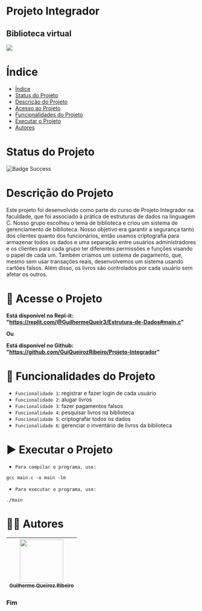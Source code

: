 Projeto Integrador
==========
## Biblioteca virtual

![](https://www.iugu.com/hubfs/livros3.jpg)

# Índice

* [Índice](#índice)
* [Status do Projeto](#status-do-projeto)
* [Descrição do Projeto](#descrição-do-projeto)
* [Acesso ao Projeto](#-acesso-ao-projeto)
* [Funcionalidades do Projeto](#-funcionalidades-do-projeto)
* [Executar o Projeto](#-executar-o-projeto)
* [Autores](#-autores)

# Status do Projeto

![Badge Success](https://img.shields.io/badge/Status-Sucesso-brightgreen)

# Descrição do Projeto

Este projeto foi desenvolvido como parte do curso de Projeto Integrador na faculdade, que foi associado à prática de estruturas de dados na linguagem C. Nosso grupo escolheu o tema de biblioteca e criou um sistema de gerenciamento de biblioteca. Nosso objetivo era garantir a segurança tanto dos clientes quanto dos funcionários, então usamos criptografia para armazenar todos os dados e uma separação entre usuários administradores e os clientes para cada grupo ter diferentes permissões e funções visando o papel de cada um. Também criamos um sistema de pagamento, que, mesmo sem usar transações reais, desenvolvemos um sistema usando cartões falsos. Além disso, os livros são controlados por cada usuário sem afetar os outros.

# 📁 Acesse o Projeto

**Está disponível no Repl-it: "https://replit.com/@GuilhermeQueir3/Estrutura-de-Dados#main.c"**

**Ou**

**Está disponível no Github: "https://github.com/GuiQueirozRibeiro/Projeto-Integrador"**

# 🔨 Funcionalidades do Projeto

- `Funcionalidade 1`: registrar e fazer login de cada usuário
- `Funcionalidade 2`: alugar livros
- `Funcionalidade 3`: fazer pagamentos falsos
- `Funcionalidade 4`: pesquisar livros na biblioteca
- `Funcionalidade 5`: criptografar todos os dados
- `Funcionalidade 6`: gerenciar o inventário de livros da biblioteca

# ▶ Executar o Projeto

- `Para compilar o programa, use:`

```console
gcc main.c -o main -lm
```

- `Para executar o programa, use:`

```console
./main
```

# 👨‍💻 Autores

| [<img src="https://avatars.githubusercontent.com/u/70274921?s=400&u=c1688d6fcd13223bfe1093c6d16b3b6b646545fe&v=4" width=115><br><sub>Guilherme Queiroz Ribeiro</sub>](https://github.com/GuiQueirozRibeiro)
| :---: |

### Fim
